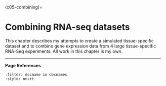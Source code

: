 (c05-combining)=
# Combining RNA-seq datasets

This chapter describes my attempts to create a simulated tissue-specific dataset and to combine gene expression data from 4 large tissue-specific RNA-Seq experiments. All work in this chapter is my own.

[//]: # (TODO: Explain the structure of this chapter here)
[//]: # (TODO: Add figures)
[//]: # (TODO: Update config to include notebooks)


---
**Page References**

```{bibliography} /_bibliography/references.bib
:filter: docname in docnames
:style: unsrt
```